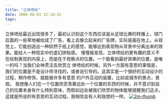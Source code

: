 ```yaml
---
title: "立体喷绘"
date: 2008-08-03 22:10:31
tags:
---
```


立体喷绘最近出现很多了，最初认识到这个东西应该是从足球比赛的转播上，球门后面的一些草地被绘成了广告，看上去像立起来的广告牌，实际是画在地上。从视觉上，它能创造出一种跃然于纸上的感觉，能够达到表现物从背景中分离出来的效果。能给人一种现实中的虚幻拼贴感。 慢慢我发现，立体喷绘的更有趣的意义不在绘制表现的内容上，而是在于观察点的位置。一个能看到最好效果的位置，是唯一的吗？当我们全神贯注去欣赏立 体喷绘的时候，另外一方面有意思的事情是，我们的位置是不是设计师寻找的，或者说引导的。这其实是一个很好的互动设计的过程，稍作修饰，就能做许多有意思 的户外互动的装置，比如说城市的景点，景观。 我想像人们在一个位置欣赏羡慕远处一个位置的东西的时候，并不意识到自己的位置本身有什么特别意味，而假如远处被我们欣赏的物体能够提醒我们这点，这就是所说的有意思的互动过程。我相信会有人和我想的一样。 [![](../../../images/2011/03/2m-thumb.gif "2m-thumb")](../../../images/2011/03/2m-thumb.gif)